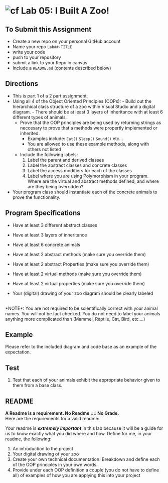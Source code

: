 ![cf](http://i.imgur.com/7v5ASc8.png) Lab 05: I Built A Zoo!
=====================================

## To Submit this Assignment
- Create a new repo on your personal GitHub account
- Name your repo `Lab##-TITLE`
- write your code
- push to your repository
- submit a link to your Repo in canvas
- Include a `README.md` (contents described below)

## Directions
- This is part 1 of a 2 part assignment. 
- Using all 4 of the Object Oriented Principles (OOPs): 
		- Build out the hierarchical class structure of a zoo within Visual Studio and a digital diagram. 
		- There should be at least 3 layers of inheritance with at least 6 different types of animals. 
	- Prove that the OOP principles are being used by returning strings as neccesary to prove that a 
	methods were propertly implemented or inherited.
		- Examples include: `Eat()` `Sleep()` `Sound()` etc... 
		- You are allowed to use these example methods, along with others not listed
	- Include the following labels:
		1. Label the parent and derived classes
		2. Label the abstract classes and concrete classes
		3. Label the access modifiers for each of the classes
		4. Label where you are using Polymorphism in your program. Where are the virtual and abstract methods defined, and where are they being overridden?
- Your program class should instantiate each of the concrete animals to prove the functionality. 


## Program Specifications
- Have at least 3 different abstract classes
- Have at least 3 layers of inheritance
- Have at least 6 concrete animals
- Have at least 2 abstract methods (make sure you override them)
- Have at least 2 abstract Properties (make sure you override them)
- Have at least 2 virtual methods (make sure you override them)
- Have at least 2 virtual properties (make sure you override them)

- Your (digital) drawing of your zoo diagram should be clearly labeled
<br />
*NOTE*: You are not required to be scientifically correct with your animal names. You will not be fact checked.
You do not need to label your animals anything more complicated than (Mammel, Reptile, Cat, Bird, etc....)


## Example
Please refer to the included diagram and code base as an example of the expectation. 

## Test
1. Test that each of your animals exhibit the appropriate behavior given to them from a base class.


## README
**A Readme is a requirement. No Readme == No Grade.** <br />
Here are the requirements for a valid readme: <br />

Your readme is ***extremely important*** in this lab because it will be a guide for us to know 
exactly what you did where and how. Define for me, in your readme, the following:
1. An introduction to the project
1. Your digital drawing of your zoo
1. Create your own technical documentation. Breakdown and define each of the OOP principles in your own words.
1. Provide under each OOP definition a couple (you do not have to define all) of examples of how you 
are applying this into your project

